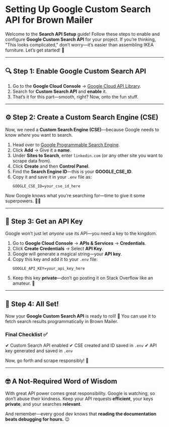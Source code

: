 # Setting Up Google Custom Search API for Brown Mailer

Welcome to the **Search API Setup** guide! Follow these steps to enable and configure **Google Custom Search API** for your project. If you’re thinking, "This looks complicated," don’t worry—it’s easier than assembling IKEA furniture. Let’s get started! 🚀

---

## 🔍 Step 1: Enable Google Custom Search API
1. Go to the **Google Cloud Console** → [Google Cloud API Library](https://console.cloud.google.com/apis/library).
2. Search for **Custom Search API** and **enable** it.
3. That’s it for this part—smooth, right? Now, onto the fun stuff.

---

## ⚙️ Step 2: Create a Custom Search Engine (CSE)
Now, we need a **Custom Search Engine (CSE)**—because Google needs to know *where* you want to search.

1. Head over to [Google Programmable Search Engine](https://programmablesearchengine.google.com/controlpanel/all).
2. Click **Add** → Give it a **name**.
3. Under **Sites to Search**, enter `linkedin.com` (or any other site you want to scrape data from).
4. Click **Create** and then **Control Panel**.
5. Find the **Search Engine ID**—this is your **GOOGLE_CSE_ID**.
6. Copy it and save it in your `.env` file as:
   ```
   GOOGLE_CSE_ID=your_cse_id_here
   ```

Now Google knows what you're searching for—time to give it some superpowers. 🦸‍♂️

---

## 🔑 Step 3: Get an API Key
Google won’t just let *anyone* use its API—you need a key to the kingdom.

1. Go to **Google Cloud Console** → **APIs & Services** → **Credentials**.
2. Click **Create Credentials** → Select **API Key**.
3. Google will generate a magical string—your **API key**.
4. Copy this key and add it to your `.env` file:
   ```
   GOOGLE_API_KEY=your_api_key_here
   ```
5. Keep this key **private**—don’t go posting it on Stack Overflow like an amateur. 🔐

---

## 🎉 Step 4: All Set!
Now your **Google Custom Search API** is ready to roll! 🏁 You can use it to fetch search results programmatically in Brown Mailer.

### Final Checklist ✅
✔ Custom Search API enabled
✔ CSE created and ID saved in `.env`
✔ API key generated and saved in `.env`

Now, go forth and scrape responsibly! 🚀

---

## 🤓 A Not-Required Word of Wisdom
With great API power comes great responsibility. Google is watching, so don’t abuse their kindness. Keep your API requests **efficient**, your keys **private**, and your searches **relevant**. 

And remember—every good dev knows that **reading the documentation beats debugging for hours.** 😉
